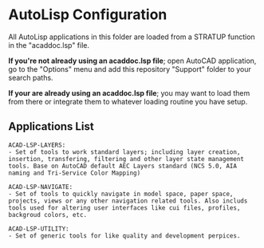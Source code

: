 # AutoLisp Configuration

All AutoLisp applications in this folder are loaded from a STRATUP function in the "acaddoc.lsp" file.

**If you're not already using an acaddoc.lsp file**; open AutoCAD application, go to the "Options" menu and add this repository "Support" folder to your search paths.

**If your are already using an acaddoc.lsp file**; you may want to load them from there or integrate them to whatever loading routine you have setup.

## Applications List

```applications
ACAD-LSP-LAYERS:
- Set of tools to work standard layers; including layer creation, insertion, transfering, filtering and other layer state management tools. Base on AutoCAD default AEC Layers standard (NCS 5.0, AIA naming and Tri-Service Color Mapping)

ACAD-LSP-NAVIGATE:
- Set of tools to quickly navigate in model space, paper space, projects, views or any other navigation related tools. Also includs tools used for altering user interfaces like cui files, profiles, backgroud colors, etc.

ACAD-LSP-UTILITY:
- Set of generic tools for like quality and development perpices. 

```

